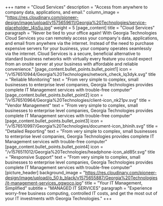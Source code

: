 +++
name = "Cloud Services"
description = "Access from anywhere to company data, applications, and email."
column_image = "https://res.cloudinary.com/pioneer-design/image/upload/v1575659611/Georgia%20Technologies/service-placeholder_l4is5u.jpg"
weight = 5
[page_content]
title = "Cloud Services"
paragraph = "Never be tied to your office again! With Georgia Technologies Cloud Services you can remotely access your company's data, applications, and email from anywhere via the internet. Instead of the need to purchase expensive servers for your business, your company operates seamlessly via the internet. Cloud Services is a secure, beneficial alternative to standard business networks with virtually every feature you could expect from an onsite server at your business with affordable and reliable convenience."
[page_content.bullet_points.bullet_point1]
icon = "/v1576510944/Georgia%20Technologies/network_check_lq3dyk.svg"
title = "Reliable Monitoring"
text = "From very simple to complex, small businesses to enterprise level companies, Georgia Technologies provides complete IT Management services with trouble-free computer"
[page_content.bullet_points.bullet_point2]
icon = "/v1576510964/Georgia%20Technologies/client-icon_nk21pv.svg"
title = "Vendor Management"
text = "From very simple to complex, small businesses to enterprise level companies, Georgia Technologies provides complete IT Management services with trouble-free computer"
[page_content.bullet_points.bullet_point3]
icon = "/v1576510997/Georgia%20Technologies/document-icon_bhinih.svg"
title = "Detailed Reporting"
text = "From very simple to complex, small businesses to enterprise level companies, Georgia Technologies provides complete IT Management services with trouble-free computer"
[page_content.bullet_points.bullet_point4]
icon = "/v1576511012/Georgia%20Technologies/headphone-icon_ald85r.svg"
title = "Responsive Support"
text = "From very simple to complex, small businesses to enterprise level companies, Georgia Technologies provides complete IT Management services with trouble-free computer"
[picture_header]
background_image = "https://res.cloudinary.com/pioneer-design/image/upload/o_50,b_black/v1575655887/Georgia%20Technologies/it-management-services_ggwoco.jpg"
title = "Your IT Management, Simplified"
subtitle = "MANAGED IT SERVICES"
paragraph = "Experience worry-free business computing, controlled IT costs, and get the most out of your IT investments with Georgia Technologies."
+++